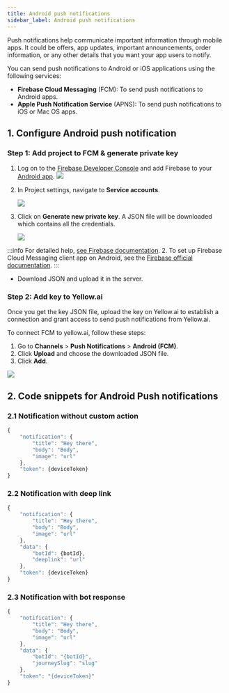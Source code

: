 ```yaml
---
title: Android push notifications
sidebar_label: Android push notifications
---
```



Push notifications help communicate important information through mobile apps. It could be offers, app updates, important announcements, order information, or any other details that you want your app users to notify.

You can send push notifications to Android or iOS applications using the following services:

* **Firebase Cloud Messaging** (FCM):  To send push notifications to Android apps.
* **Apple Push Notification Service** (APNS): To send push notifications to iOS or Mac OS apps.

## 1. Configure Android push notification

### Step 1: Add project to FCM & generate private key 

1. Log on to the [Firebase Developer Console](https://console.firebase.google.com/) and add Firebase to your [Android app](https://firebase.google.com/docs/android/setup).
![](https://i.imgur.com/wWLefrH.png)

2. In Project settings, navigate to **Service accounts**.

   ![](https://i.imgur.com/3Z1ga3w.png)

3. Click on **Generate new private key**. A JSON file will be downloaded which contains all the credentials.

   ![](https://i.imgur.com/Qzdl7Cf.png)


:::info
For detailed help,  [see Firebase documentation](https://firebase.google.com/docs/cloud-messaging/android/client).
2.  To set up Firebase Cloud Messaging client app on Android,  see the [Firebase official documentation](https://firebase.google.com/docs/cloud-messaging/android/client).
:::

- Download JSON and upload it in the server.

### Step 2: Add key to Yellow.ai

Once you get the key JSON file, upload the key on Yellow.ai to establish a connection and grant access to send push notifications from Yellow.ai.

To connect FCM to yellow.ai, follow these steps:
1. Go to **Channels** > **Push Notifications** > **Android (FCM)**.
2.  Click **Upload** and choose the downloaded JSON file.
3. Click **Add**.

![](https://secure-res.craft.do/v2/MXpitnt98nfq77xcERfHs5nKdeJUqQ42x1Paqh34KHvmo25ikVQryimMtxX8fAdU1SBcf9ZSL7SHduNiC1QsYBiwvFXXGgrEXzBXsR66jC14o7djEPtQKjWC2ZNyUmiYiYVsjd8UCUPNBKyRSKiXH3phdZF949jPshsBcT72G3ZqPoFiVGzQbgZLDEfUZSgDZZceh38sz116SVLCrGC4YFrLucpLLcUS41YppMQCXNEwcevcZYmjwagkzDJSJJvCPRUYTmqVkmC3r4sNaL511omqxMGaViz7HZw7LLyhEZVDifig8f/Image.jpg)

## 2. Code snippets for Android Push notifications 

### 2.1 Notification without custom action



```js
{
    "notification": {
        "title": "Hey there",
        "body": "Body",
        "image": "url"
    },
    "token": {deviceToken}
}
```

### 2.2 Notification with deep link

```js
{
    "notification": {
        "title": "Hey there",
        "body": "Body",
        "image": "url"
    },
    "data": {
        "botId": {botId},
        "deeplink": "url"
    },
    "token": {deviceToken}
}
```

### 2.3 Notification with bot response

```js
{
    "notification": {
        "title": "Hey there",
        "body": "Body",
        "image": "url"
    },
    "data": {
        "botId": "{botId}",
        "journeySlug": "slug"
    },
    "token": "{deviceToken}"
}
```